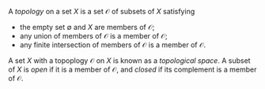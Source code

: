 A *topology* on a set $X$ is a set $\mathcal{O}$ of subsets of $X$ satisfying

- the empty set $\emptyset$ and $X$ are members of $\mathcal{O}$;
- any union of members of $\mathcal{O}$ is a member of $\mathcal{O}$;
- any finite intersection of members of $\mathcal{O}$ is a member of $\mathcal{O}$.

A set $X$ with a topoplogy $\mathcal{O}$ on $X$ is known as a *topological space*. A subset of $X$ is *open* if it is a member of $\mathcal{O}$, and *closed* if its complement is a member of $\mathcal{O}$.
